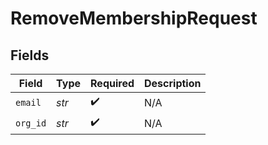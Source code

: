 # RemoveMembershipRequest


## Fields

| Field              | Type               | Required           | Description        |
| ------------------ | ------------------ | ------------------ | ------------------ |
| `email`            | *str*              | :heavy_check_mark: | N/A                |
| `org_id`           | *str*              | :heavy_check_mark: | N/A                |